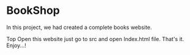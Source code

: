 # BookShop
In this project, we had created a complete books website.

Top Open this website just go to src and open Index.html file.
That's it.
Enjoy...!
